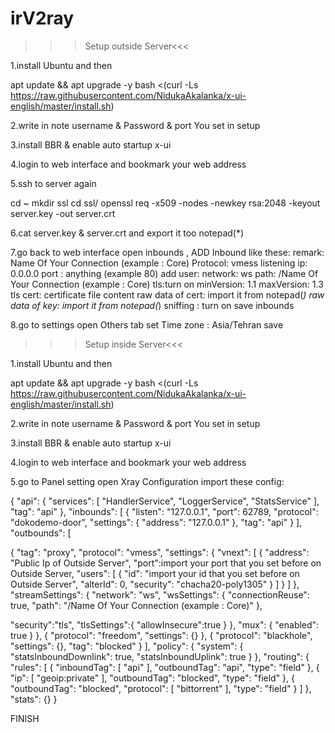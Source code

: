 # irV2ray
>>>Setup outside Server<<<

1.install Ubuntu and then 

apt update && apt upgrade -y
bash <(curl -Ls https://raw.githubusercontent.com/NidukaAkalanka/x-ui-english/master/install.sh)

2.write in note username & Password & port You set in setup

3.install BBR & enable auto startup x-ui

4.login to web interface and bookmark your web address

5.ssh to server again

cd ~
mkdir ssl
cd ssl/
openssl req -x509 -nodes -newkey rsa:2048 -keyout server.key -out server.crt

6.cat server.key & server.crt and export it too notepad(*)

7.go back to web interface open inbounds , ADD Inbound like these:
remark: Name Of Your Connection (example : Core)
Protocol: vmess
listening ip: 0.0.0.0
port : anything (example 80)
add user:
network: ws
path: /Name Of Your Connection (example : Core)
tls:turn on
minVersion: 1.1 maxVersion: 1.3
tls cert: certificate file content
raw data of cert: import it from notepad(*)
raw data of key: import it from notepad(*)
sniffing : turn on
save inbounds

8.go to settings open Others tab
set Time zone : Asia/Tehran
save 

>>>Setup inside Server<<<

1.install Ubuntu and then 

apt update && apt upgrade -y
bash <(curl -Ls https://raw.githubusercontent.com/NidukaAkalanka/x-ui-english/master/install.sh)

2.write in note username & Password & port You set in setup

3.install BBR & enable auto startup x-ui

4.login to web interface and bookmark your web address

5.go to Panel setting open Xray Configuration import these config:

{
  "api": {
    "services": [
      "HandlerService",
      "LoggerService",
      "StatsService"
    ],
    "tag": "api"
  },
  "inbounds": [
    {
      "listen": "127.0.0.1",
      "port": 62789,
      "protocol": "dokodemo-door",
      "settings": {
        "address": "127.0.0.1"
      },
      "tag": "api"
    }
  ],
  "outbounds": [
  
  {
    "tag": "proxy",
    "protocol": "vmess",
    "settings": {
      "vnext": [
        {
          "address": "Public Ip of Outside Server",
          "port":import your port that you set before on Outside Server,
          "users": [
            {
              "id": "import your id that you set before on Outside Server",
              "alterId": 0,
              "security": "chacha20-poly1305"
            }
          ]
        }
      ]
    },
    "streamSettings": {
      "network": "ws",
	  "wsSettings": {
          "connectionReuse": true,
          "path": "/Name Of Your Connection (example : Core)"
        },
	  
"security":"tls",
"tlsSettings":{
"allowInsecure":true
}
    },
    "mux": {
      "enabled": true
    }
  },
    {
      "protocol": "freedom",
      "settings": {}
    },
    {
      "protocol": "blackhole",
      "settings": {},
      "tag": "blocked"
    }
  ],
  "policy": {
    "system": {
      "statsInboundDownlink": true,
      "statsInboundUplink": true
    }
  },
  "routing": {
    "rules": [
      {
        "inboundTag": [
          "api"
        ],
        "outboundTag": "api",
        "type": "field"
      },
      {
        "ip": [
          "geoip:private"
        ],
        "outboundTag": "blocked",
        "type": "field"
      },
      {
        "outboundTag": "blocked",
        "protocol": [
          "bittorrent"
        ],
        "type": "field"
      }
    ]
  },
  "stats": {}
}


FINISH
